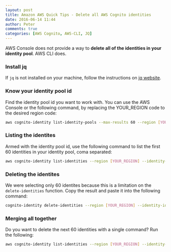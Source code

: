 ```yaml
---
layout: post
title: Amazon AWS Quick Tips - Delete all AWS Cognito identities
date: 2016-06-14 11:44
author: Peter
comments: true
categories: [AWS Cognito, AWS-CLI, JQ]
---
```

AWS Console does not provide a way to **delete all of the identities in your identity pool**. AWS CLI does.

### Install jq

If ```jq``` is not installed on your machine, follow the instructions on [jq website](https://stedolan.github.io/jq/).

### Know your identity pool id

Find the identity pool id you want to work with. You can use the AWS Console or the following command, by replacing the YOUR_REGION code to the desired region code:

```sh
aws cognito-identity list-identity-pools --max-results 60 --region [YOUR_REGION]
```

### Listing the identites
Armed with the identity pool id, use the following command to list the first 60 identities in your identity pool, coma separated:

```sh
aws cognito-identity list-identities --region [YOUR_REGION] --identity-pool-id [YOUR_IDENTITY_POOL_ID] --max-results 60 | jq -r '.Identities | map(.IdentityId) | join("\" \"")' | sed -e 's/\(.*\)/\"\1\"/'
```

### Deleting the identites
We were selecting only 60 identites because this is a limitation on the ```delete-identities``` function. Copy the result and paste it into the following command:

```sh
cognito-identity delete-identities --region [YOUR_REGION] --identity-ids-to-delete
```

### Merging all together
Do you want to delete the next 60 identities with a single command? Run the following: 

```sh
aws cognito-identity list-identities --region [YOUR_REGION] --identity-pool-id [YOUR_IDENTITY_POOL_ID] --max-results 60 | jq -r '.Identities | map(.IdentityId) | join("\" \"")' | sed -e 's/\(.*\)/\"\1\"/' | xargs aws cognito-identity delete-identities --region [YOUR_REGION] --identity-ids-to-delete
```
